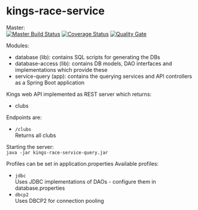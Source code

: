 # kings-race-service

Master:  
[![Master Build Status](https://travis-ci.org/andrewflbarnes/kings-results-service.svg?branch=master)](https://travis-ci.org/andrewflbarnes/kings-results-service) 
[![Coverage Status](https://img.shields.io/coveralls/github/andrewflbarnes/kings-results-service.svg)](https://coveralls.io/github/andrewflbarnes/kings-results-service?branch=master)
[![Quality Gate](https://sonarcloud.io/api/project_badges/measure?project=org.kingsski%3Akings-race-service&metric=alert_status)](https://sonarcloud.io/dashboard?id=org.kingsski:kings-race-service)

Modules:
- database (lib): contains SQL scripts for generating the DBs
- database-access (lib): contains DB models, DAO interfaces and implementations which provide these
- service-query (app): contains the querying services and API controllers as a Spring Boot application

Kings web API implemented as REST server which returns:
- clubs

Endpoints are:
- `/clubs`  
Returns all clubs

Starting the server:  
`java -jar kings-race-service-query.jar`

Profiles can be set in application.properties
Available profiles:
- `jdbc`  
Uses JDBC implementations of DAOs - configure them in database.properties
- `dbcp2`  
Uses DBCP2 for connection pooling